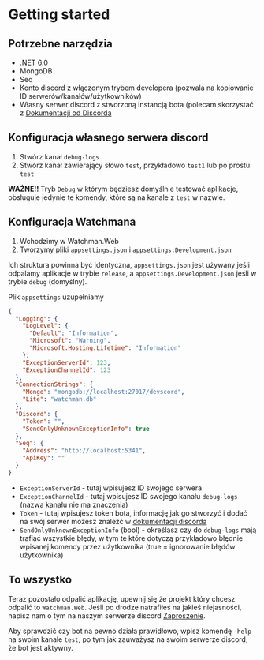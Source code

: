 # Getting started

## Potrzebne narzędzia

- .NET 6.0
- MongoDB
- Seq
- Konto discord z włączonym trybem developera (pozwala na kopiowanie ID serwerów/kanałów/użytkowników)
- Własny serwer discord z stworzoną instancją bota (polecam skorzystać z [Dokumentacji od Discorda](https://discord.com/developers/docs/intro)

## Konfiguracja własnego serwera discord

1. Stwórz kanał `debug-logs`
2. Stwórz kanał zawierający słowo `test`, przykładowo `test1` lub po prostu `test`

**WAŻNE!!**
Tryb `Debug` w którym będziesz domyślnie testować aplikacje, obsługuje jedynie te komendy, które są na kanale z `test` w nazwie.

## Konfiguracja Watchmana

1. Wchodzimy w Watchman.Web
2. Tworzymy pliki `appsettings.json` i `appsettings.Development.json`

Ich struktura powinna być identyczna, `appsettings.json` jest używany jeśli odpalamy aplikacje w trybie `release`, a `appsettings.Development.json` jeśli w trybie `debug` (domyślny).

Plik `appsettings` uzupełniamy

```json
{
  "Logging": {
    "LogLevel": {
      "Default": "Information",
      "Microsoft": "Warning",
      "Microsoft.Hosting.Lifetime": "Information"
    },
    "ExceptionServerId": 123,
    "ExceptionChannelId": 123
  },
  "ConnectionStrings": {
    "Mongo": "mongodb://localhost:27017/devscord",
    "Lite": "watchman.db"
  },
  "Discord": {
    "Token": "",
    "SendOnlyUnknownExceptionInfo": true
  },
  "Seq": {
    "Address": "http://localhost:5341",
    "ApiKey": ""
  }
}
```

- `ExceptionServerId` - tutaj wpisujesz ID swojego serwera
- `ExceptionChannelId` - tutaj wpisujesz ID swojego kanału `debug-logs` (nazwa kanału nie ma znaczenia)
- `Token` - tutaj wpisujesz token bota, informację jak go stworzyć i dodać na swój serwer możesz znaleźć w [dokumentacji discorda](https://discord.com/developers/docs/intro)
- `SendOnlyUnknownExceptionInfo` (bool) - określasz czy do `debug-logs` mają trafiać wszystkie błędy, w tym te które dotyczą przykładowo błędnie wpisanej komendy przez użytkownika (true = ignorowanie błędów użytkownika)

## To wszystko

Teraz pozostało odpalić aplikację, upewnij się że projekt który chcesz odpalić to `Watchman.Web`. Jeśli po drodze natrafiłeś na jakieś niejasności, napisz nam o tym na naszym serwerze discord [Zaproszenie](https://discord.gg/w2NtcJB).

Aby sprawdzić czy bot na pewno działa prawidłowo, wpisz komendę `-help` na swoim kanale `test`, po tym jak zauważysz na swoim serwerze discord, że bot jest aktywny.
